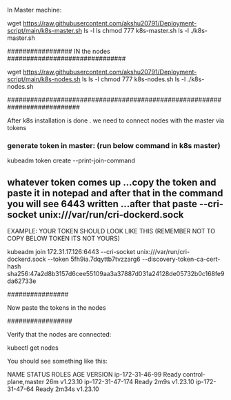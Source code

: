 In Master machine: 

wget https://raw.githubusercontent.com/akshu20791/Deployment-script/main/k8s-master.sh
ls -l
ls
chmod 777 k8s-master.sh
ls -l
./k8s-master.sh


################# IN the nodes ###############################

 wget https://raw.githubusercontent.com/akshu20791/Deployment-script/main/k8s-nodes.sh
ls
ls -l
chmod 777 k8s-nodes.sh
ls -l
./k8s-nodes.sh


###########################################################################

After k8s installation is done . we need to connect nodes with the master via tokens 

### generate token in master:  (run below command in k8s master) 

kubeadm token create --print-join-command 

## whatever token comes up ...copy the token and paste it in notepad and after that in the command you will see 6443 written ...after that paste --cri-socket unix:///var/run/cri-dockerd.sock


EXAMPLE: YOUR TOKEN SHOULD LOOK LIKE THIS (REMEMBER NOT TO COPY BELOW TOKEN ITS NOT YOURS)

kubeadm join 172.31.17.126:6443 --cri-socket unix:///var/run/cri-dockerd.sock --token 5fh9ia.7dqyttb7tvzzarg6 --discovery-token-ca-cert-hash sha256:47a2d8b3157d6cee55109aa3a37887d031a24128de05732b0c168fe9da62733e 


################

Now paste the tokens in the nodes

#################

Verify that the nodes are connected:

kubectl get nodes

You should see something like this:

NAME               STATUS   ROLES                  AGE     VERSION
ip-172-31-46-99    Ready    control-plane,master   26m     v1.23.10
ip-172-31-47-174   Ready    <none>                 2m9s    v1.23.10
ip-172-31-47-64    Ready    <none>                 2m34s   v1.23.10
